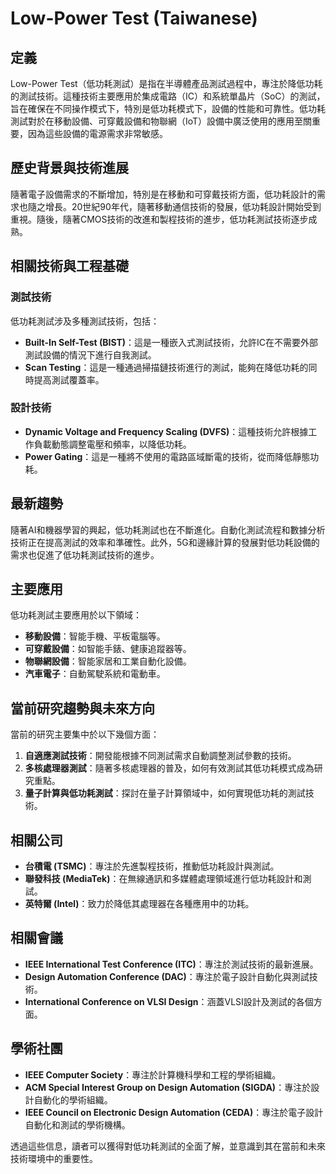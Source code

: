# Low-Power Test (Taiwanese)

## 定義

Low-Power Test（低功耗測試）是指在半導體產品測試過程中，專注於降低功耗的測試技術。這種技術主要應用於集成電路（IC）和系統單晶片（SoC）的測試，旨在確保在不同操作模式下，特別是低功耗模式下，設備的性能和可靠性。低功耗測試對於在移動設備、可穿戴設備和物聯網（IoT）設備中廣泛使用的應用至關重要，因為這些設備的電源需求非常敏感。

## 歷史背景與技術進展

隨著電子設備需求的不斷增加，特別是在移動和可穿戴技術方面，低功耗設計的需求也隨之增長。20世紀90年代，隨著移動通信技術的發展，低功耗設計開始受到重視。隨後，隨著CMOS技術的改進和製程技術的進步，低功耗測試技術逐步成熟。

## 相關技術與工程基礎

### 測試技術

低功耗測試涉及多種測試技術，包括：

- **Built-In Self-Test (BIST)**：這是一種嵌入式測試技術，允許IC在不需要外部測試設備的情況下進行自我測試。
- **Scan Testing**：這是一種通過掃描鏈技術進行的測試，能夠在降低功耗的同時提高測試覆蓋率。
  
### 設計技術

- **Dynamic Voltage and Frequency Scaling (DVFS)**：這種技術允許根據工作負載動態調整電壓和頻率，以降低功耗。
- **Power Gating**：這是一種將不使用的電路區域斷電的技術，從而降低靜態功耗。

## 最新趨勢

隨著AI和機器學習的興起，低功耗測試也在不斷進化。自動化測試流程和數據分析技術正在提高測試的效率和準確性。此外，5G和邊緣計算的發展對低功耗設備的需求也促進了低功耗測試技術的進步。

## 主要應用

低功耗測試主要應用於以下領域：

- **移動設備**：智能手機、平板電腦等。
- **可穿戴設備**：如智能手錶、健康追蹤器等。
- **物聯網設備**：智能家居和工業自動化設備。
- **汽車電子**：自動駕駛系統和電動車。

## 當前研究趨勢與未來方向

當前的研究主要集中於以下幾個方面：

1. **自適應測試技術**：開發能根據不同測試需求自動調整測試參數的技術。
2. **多核處理器測試**：隨著多核處理器的普及，如何有效測試其低功耗模式成為研究重點。
3. **量子計算與低功耗測試**：探討在量子計算領域中，如何實現低功耗的測試技術。

## 相關公司

- **台積電 (TSMC)**：專注於先進製程技術，推動低功耗設計與測試。
- **聯發科技 (MediaTek)**：在無線通訊和多媒體處理領域進行低功耗設計和測試。
- **英特爾 (Intel)**：致力於降低其處理器在各種應用中的功耗。

## 相關會議

- **IEEE International Test Conference (ITC)**：專注於測試技術的最新進展。
- **Design Automation Conference (DAC)**：專注於電子設計自動化與測試技術。
- **International Conference on VLSI Design**：涵蓋VLSI設計及測試的各個方面。

## 學術社團

- **IEEE Computer Society**：專注於計算機科學和工程的學術組織。
- **ACM Special Interest Group on Design Automation (SIGDA)**：專注於設計自動化的學術組織。
- **IEEE Council on Electronic Design Automation (CEDA)**：專注於電子設計自動化和測試的學術機構。

透過這些信息，讀者可以獲得對低功耗測試的全面了解，並意識到其在當前和未來技術環境中的重要性。